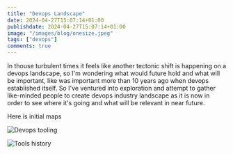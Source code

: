 ```yaml
---
title: "Devops Landscape"
date: 2024-04-27T15:07:14+01:00
publishdate: 2024-04-27T15:07:14+01:00
image: "/images/blog/onesize.jpeg"
tags: ["devops"]
comments: true
---
```


In thouse turbulent times it feels like another tectonic shift is happening on a devops landscape,
so I'm wondering what would future hold and what will be important, like was important more than 10 years ago when devops established itself. So I've ventured into exploration and attempt to gather like-minded people to create devops industry landscape as it is now in order to see where it's going and what will be relevant in near future.

Here is initial maps

![Devops tooling](/images/blog/Devops_tooling.png)

![Tools history](/images/blog/Devops_tools_history_Apr_2024.png)